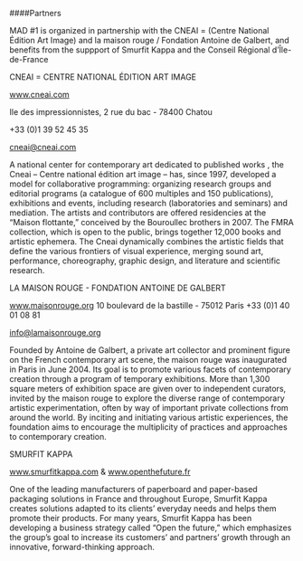 ####Partners

MAD #1 is organized in partnership with the CNEAI = (Centre National Édition Art Image) and la maison rouge / Fondation Antoine de Galbert, and benefits from the suppport of Smurfit Kappa and the Conseil Régional d’Île-de-France

CNEAI = CENTRE NATIONAL ÉDITION ART IMAGE

www.cneai.com

Ile des impressionnistes, 2 rue du bac - 78400 Chatou

+33 (0)1 39 52 45 35

cneai@cneai.com

A national center for contemporary art dedicated to published works , the Cneai – Centre national édition art image – has, since 1997, developed a model for collaborative programming: organizing research groups and editorial programs (a catalogue of 600 multiples and 150 publications), exhibitions and events, including research (laboratories and seminars) and mediation. The artists and contributors are offered residencies at the “Maison flottante,” conceived by the Bouroullec brothers in 2007. The FMRA collection, which is open to the public, brings together 12,000 books and artistic ephemera. The Cneai dynamically combines the artistic fields that define the various frontiers of visual experience, merging sound art, performance, choreography, graphic design, and literature and scientific research.

LA MAISON ROUGE - FONDATION ANTOINE DE GALBERT

www.maisonrouge.org
10 boulevard de la bastille - 75012 Paris
+33 (0)1 40 01 08 81

info@lamaisonrouge.org

Founded by Antoine de Galbert, a private art collector and prominent figure on the French contemporary art scene, the maison rouge was inaugurated in Paris in June 2004. Its goal is to promote various facets of contemporary creation through a program of temporary exhibitions. More than 1,300 square meters of exhibition space are given over to independent curators, invited by the maison rouge to explore the diverse range of contemporary artistic experimentation, often by way of important private collections from around the world. By inciting and initiating various artistic experiences, the foundation aims to encourage the multiplicity of practices and approaches to contemporary creation.

SMURFIT KAPPA

www.smurfitkappa.com & www.openthefuture.fr

One of the leading manufacturers of paperboard and paper-based packaging solutions in France and throughout Europe, Smurfit Kappa creates solutions adapted to its clients’ everyday needs and helps them promote their products. For many years, Smurfit Kappa has been developing a business strategy called “Open the future,” which emphasizes the group’s goal to increase its customers’ and partners’ growth through an innovative, forward-thinking approach.